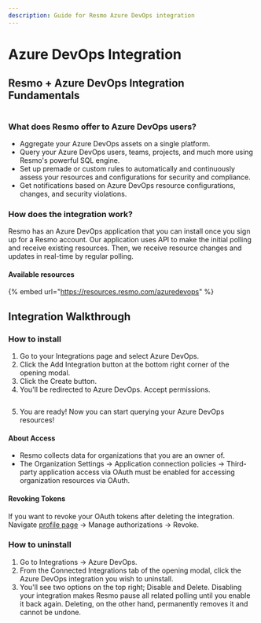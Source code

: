 ```yaml
---
description: Guide for Resmo Azure DevOps integration
---
```


# Azure DevOps Integration

## Resmo + Azure DevOps Integration Fundamentals

<figure><img src="../.gitbook/assets/azure-devops-logo.webp" alt=""><figcaption></figcaption></figure>



### What does Resmo offer to Azure DevOps users?

* Aggregate your Azure DevOps assets on a single platform.
* Query your Azure DevOps users, teams, projects, and much more using Resmo's powerful SQL engine.
* Set up premade or custom rules to automatically and continuously assess your resources and configurations for security and compliance.
* Get notifications based on Azure DevOps resource configurations, changes, and security violations.

### How does the integration work?

Resmo has an Azure DevOps application that you can install once you sign up for a Resmo account. Our application uses API to make the initial polling and receive existing resources. Then, we receive resource changes and updates in real-time by regular polling.

#### Available resources

{% embed url="https://resources.resmo.com/azuredevops" %}

## Integration Walkthrough

### How to install

1. Go to your Integrations page and select Azure DevOps.
2. Click the Add Integration button at the bottom right corner of the opening modal.
3. Click the Create button.
4. You'll be redirected to Azure DevOps. Accept permissions.

<figure><img src="../.gitbook/assets/azure-devops-integration.png" alt=""><figcaption></figcaption></figure>

5. You are ready! Now you can start querying your Azure DevOps resources!

#### About Access

* Resmo collects data for organizations that you are an owner of.
* The Organization Settings -> Application connection policies -> Third-party application access via OAuth must be enabled for accessing organization resources via OAuth.

#### Revoking Tokens

If you want to revoke your OAuth tokens after deleting the integration. Navigate [profile page](https://app.vssps.visualstudio.com/profile/view) -> Manage authorizations -> Revoke.

### How to uninstall

1. Go to Integrations -> Azure DevOps.
2. From the Connected Integrations tab of the opening modal, click the Azure DevOps integration you wish to uninstall.
3. You'll see two options on the top right; Disable and Delete. Disabling your integration makes Resmo pause all related polling until you enable it back again. Deleting, on the other hand, permanently removes it and cannot be undone.

